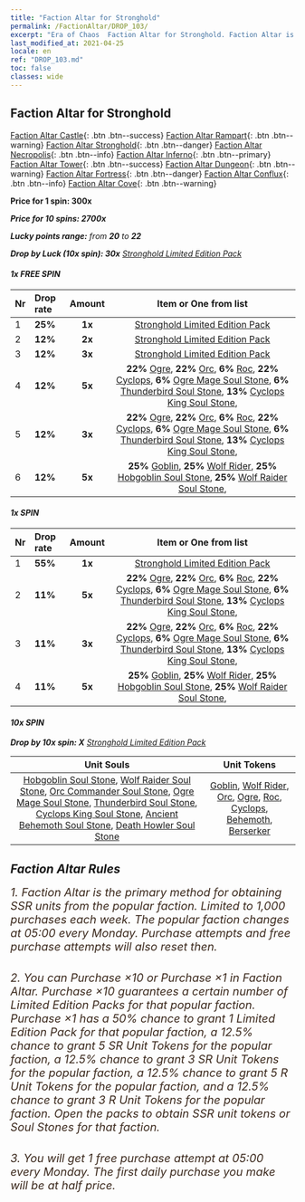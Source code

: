 ```yaml
---
title: "Faction Altar for Stronghold"
permalink: /FactionAltar/DROP_103/
excerpt: "Era of Chaos  Faction Altar for Stronghold. Faction Altar is the primary method for obtaining SSR units from the popular faction. Limited to 1,000 purchases each week. The popular faction changes at 05:00 every Monday. Purchase attempts and free purchase attempts will also reset then."
last_modified_at: 2021-04-25
locale: en
ref: "DROP_103.md"
toc: false
classes: wide
---
```


##  Faction Altar for **Stronghold**

  [Faction Altar Castle](/FactionAltar/DROP_101/){: .btn .btn--success} [Faction Altar Rampart](/FactionAltar/DROP_102/){: .btn .btn--warning} [Faction Altar Stronghold](/FactionAltar/DROP_103/){: .btn .btn--danger} [Faction Altar Necropolis](/FactionAltar/DROP_104/){: .btn .btn--info} [Faction Altar Inferno](/FactionAltar/DROP_105/){: .btn .btn--primary} [Faction Altar Tower](/FactionAltar/DROP_106/){: .btn .btn--success} [Faction Altar Dungeon](/FactionAltar/DROP_107/){: .btn .btn--warning} [Faction Altar Fortress](/FactionAltar/DROP_108/){: .btn .btn--danger} [Faction Altar Conflux](/FactionAltar/DROP_109/){: .btn .btn--info} [Faction Altar Cove](/FactionAltar/DROP_112/){: .btn .btn--warning} 

  **Price for 1 spin: 300x** <i class="fas fa-gem"/>

  **Price for 10 spins: 2700x** <i class="fas fa-gem"/>

  **Lucky points range:** from **20** to **22**

  **Drop by Luck (10x spin): 30x** [Stronghold Limited Edition Pack](/Items/con_2140/)

####  1x FREE SPIN 

  |    Nr    |  Drop rate  |  Amount   |   Item or One from list  |
  |:---------|:------------|:---------:|:------------------------:|
  | 1 | **25%** | **1x** | [Stronghold Limited Edition Pack](/Items/con_2140/) |
  | 2 | **12%** | **2x** | [Stronghold Limited Edition Pack](/Items/con_2140/) |
  | 3 | **12%** | **3x** | [Stronghold Limited Edition Pack](/Items/con_2140/) |
  | 4 | **12%** | **5x** |  **22%** [Ogre](/Items/unt_220/),  **22%** [Orc](/Items/unt_219/),  **6%** [Roc](/Items/unt_221/),  **22%** [Cyclops](/Items/unt_222/),  **6%** [Ogre Mage Soul Stone](/Items/unt_308/),  **6%** [Thunderbird Soul Stone](/Items/unt_309/),  **13%** [Cyclops King Soul Stone](/Items/unt_310/),  |
  | 5 | **12%** | **3x** |  **22%** [Ogre](/Items/unt_220/),  **22%** [Orc](/Items/unt_219/),  **6%** [Roc](/Items/unt_221/),  **22%** [Cyclops](/Items/unt_222/),  **6%** [Ogre Mage Soul Stone](/Items/unt_308/),  **6%** [Thunderbird Soul Stone](/Items/unt_309/),  **13%** [Cyclops King Soul Stone](/Items/unt_310/),  |
  | 6 | **12%** | **5x** |  **25%** [Goblin](/Items/unt_217/),  **25%** [Wolf Rider](/Items/unt_218/),  **25%** [Hobgoblin Soul Stone](/Items/unt_305/),  **25%** [Wolf Raider Soul Stone](/Items/unt_306/),  |


####  1x SPIN 

  |    Nr    |  Drop rate  |  Amount   |   Item or One from list  |
  |:---------|:------------|:---------:|:------------------------:|
  | 1 | **55%** | **1x** | [Stronghold Limited Edition Pack](/Items/con_2140/) |
  | 2 | **11%** | **5x** |  **22%** [Ogre](/Items/unt_220/),  **22%** [Orc](/Items/unt_219/),  **6%** [Roc](/Items/unt_221/),  **22%** [Cyclops](/Items/unt_222/),  **6%** [Ogre Mage Soul Stone](/Items/unt_308/),  **6%** [Thunderbird Soul Stone](/Items/unt_309/),  **13%** [Cyclops King Soul Stone](/Items/unt_310/),  |
  | 3 | **11%** | **3x** |  **22%** [Ogre](/Items/unt_220/),  **22%** [Orc](/Items/unt_219/),  **6%** [Roc](/Items/unt_221/),  **22%** [Cyclops](/Items/unt_222/),  **6%** [Ogre Mage Soul Stone](/Items/unt_308/),  **6%** [Thunderbird Soul Stone](/Items/unt_309/),  **13%** [Cyclops King Soul Stone](/Items/unt_310/),  |
  | 4 | **11%** | **5x** |  **25%** [Goblin](/Items/unt_217/),  **25%** [Wolf Rider](/Items/unt_218/),  **25%** [Hobgoblin Soul Stone](/Items/unt_305/),  **25%** [Wolf Raider Soul Stone](/Items/unt_306/),  |


####  10x SPIN 

  **Drop by 10x spin: X** [Stronghold Limited Edition Pack](/Items/con_2140/)

  |    Unit Souls    |  Unit Tokens  |
  |:----------------:|:-------------:|
  | [Hobgoblin Soul Stone](/Items/unt_305/), [Wolf Raider Soul Stone](/Items/unt_306/), [Orc Commander Soul Stone](/Items/unt_307/), [Ogre Mage Soul Stone](/Items/unt_308/), [Thunderbird Soul Stone](/Items/unt_309/), [Cyclops King Soul Stone](/Items/unt_310/), [Ancient Behemoth Soul Stone](/Items/unt_311/), [Death Howler Soul Stone](/Items/unt_312/) | [Goblin](/Items/unt_217/), [Wolf Rider](/Items/unt_218/), [Orc](/Items/unt_219/), [Ogre](/Items/unt_220/), [Roc](/Items/unt_221/), [Cyclops](/Items/unt_222/), [Behemoth](/Items/unt_223/), [Berserker](/Items/unt_224/) |



## Faction Altar Rules

  <span style="color: #3c2a1e;font-size:20px">1. Faction Altar is the primary method for obtaining SSR units from the popular faction. Limited to 1,000 purchases each week. The popular faction changes at 05:00 every Monday. Purchase attempts and free purchase attempts will also reset then.</span><br/>

<br/>  <span style="color: #3c2a1e;font-size:20px">2. You can Purchase ×10 or Purchase ×1 in Faction Altar. Purchase ×10 guarantees a certain number of Limited Edition Packs for that popular faction. Purchase ×1 has a 50% chance to grant 1 Limited Edition Pack for that popular faction, a 12.5% chance to grant 5 SR Unit Tokens for the popular faction, a 12.5% chance to grant 3 SR Unit Tokens for the popular faction, a 12.5% chance to grant 5 R Unit Tokens for the popular faction, and a 12.5% chance to grant 3 R Unit Tokens for the popular faction. Open the packs to obtain SSR unit tokens or Soul Stones for that faction.</span>

<br/>  <span style="color: #3c2a1e;font-size:20px">3. You will get 1 free purchase attempt at 05:00 every Monday. The first daily purchase you make will be at half price.</span><br/>

<br/>